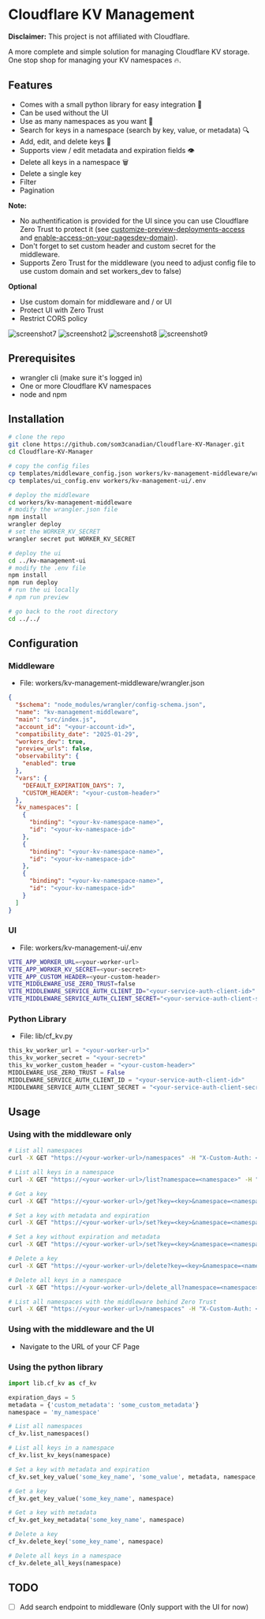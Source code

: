 # Cloudflare KV Management

**Disclaimer:** This project is not affiliated with Cloudflare.

A more complete and simple solution for managing Cloudflare KV storage. One stop shop for managing your KV namespaces 🔥.

## Features

- Comes with a small python library for easy integration 🐍
- Can be used without the UI
- Use as many namespaces as you want 🔄
- Search for keys in a namespace (search by key, value, or metadata) 🔍
- Add, edit, and delete keys 📝
- Supports view / edit metadata and expiration fields 👁️
- Delete all keys in a namespace 🗑️
- Delete a single key
- Filter
- Pagination

**Note:**

- No authentification is provided for the UI since you can use Cloudflare Zero Trust to protect it (see [customize-preview-deployments-access](https://developers.cloudflare.com/pages/configuration/preview-deployments/#customize-preview-deployments-access) and [enable-access-on-your-pagesdev-domain](https://developers.cloudflare.com/pages/platform/known-issues/#enable-access-on-your-pagesdev-domain)).
- Don't forget to set custom header and custom secret for the middleware.
- Supports Zero Trust for the middleware (you need to adjust config file to use custom domain and set workers_dev to false)

**Optional**

- Use custom domain for middleware and / or UI
- Protect UI with Zero Trust
- Restrict CORS policy

![screenshot7](./img/screenshot7.jpg)
![screenshot2](./img/screenshot2.jpg)
![screenshot8](./img/screenshot8.jpg)
![screenshot9](./img/screenshot9.jpg)

## Prerequisites

- wrangler cli (make sure it's logged in)
- One or more Cloudflare KV namespaces
- node and npm

## Installation

```bash
# clone the repo
git clone https://github.com/som3canadian/Cloudflare-KV-Manager.git
cd Cloudflare-KV-Manager

# copy the config files
cp templates/middleware_config.json workers/kv-management-middleware/wrangler.json
cp templates/ui_config.env workers/kv-management-ui/.env

# deploy the middleware
cd workers/kv-management-middleware
# modify the wrangler.json file
npm install
wrangler deploy
# set the WORKER_KV_SECRET
wrangler secret put WORKER_KV_SECRET

# deploy the ui
cd ../kv-management-ui
# modify the .env file
npm install
npm run deploy
# run the ui locally
# npm run preview

# go back to the root directory
cd ../../
```

## Configuration

### Middleware

- File: workers/kv-management-middleware/wrangler.json

```json
{
  "$schema": "node_modules/wrangler/config-schema.json",
  "name": "kv-management-middleware",
  "main": "src/index.js",
  "account_id": "<your-account-id>",
  "compatibility_date": "2025-01-29",
  "workers_dev": true,
  "preview_urls": false,
  "observability": {
    "enabled": true
  },
  "vars": {
    "DEFAULT_EXPIRATION_DAYS": 7,
    "CUSTOM_HEADER": "<your-custom-header>"
  },
  "kv_namespaces": [
    {
      "binding": "<your-kv-namespace-name>",
      "id": "<your-kv-namespace-id>"
    },
    {
      "binding": "<your-kv-namespace-name>",
      "id": "<your-kv-namespace-id>"
    },
    {
      "binding": "<your-kv-namespace-name>",
      "id": "<your-kv-namespace-id>"
    }
  ]
}
```

### UI

- File: workers/kv-management-ui/.env

```bash
VITE_APP_WORKER_URL=<your-worker-url>
VITE_APP_WORKER_KV_SECRET=<your-secret>
VITE_APP_CUSTOM_HEADER=<your-custom-header>
VITE_MIDDLEWARE_USE_ZERO_TRUST=false
VITE_MIDDLEWARE_SERVICE_AUTH_CLIENT_ID="<your-service-auth-client-id>"
VITE_MIDDLEWARE_SERVICE_AUTH_CLIENT_SECRET="<your-service-auth-client-secret>"
```

### Python Library

- File: lib/cf_kv.py

```python
this_kv_worker_url = "<your-worker-url>"
this_kv_worker_secret = "<your-secret>"
this_kv_worker_custom_header = "<your-custom-header>"
MIDDLEWARE_USE_ZERO_TRUST = False
MIDDLEWARE_SERVICE_AUTH_CLIENT_ID = "<your-service-auth-client-id>"
MIDDLEWARE_SERVICE_AUTH_CLIENT_SECRET = "<your-service-auth-client-secret>"
```

## Usage

### Using with the middleware only

```bash
# List all namespaces
curl -X GET "https://<your-worker-url>/namespaces" -H "X-Custom-Auth: <your-secret>"

# List all keys in a namespace
curl -X GET "https://<your-worker-url>/list?namespace=<namespace>" -H "X-Custom-Auth: <your-secret>"

# Get a key
curl -X GET "https://<your-worker-url>/get?key=<key>&namespace=<namespace>" -H "X-Custom-Auth: <your-secret>"

# Set a key with metadata and expiration
curl -X GET "https://<your-worker-url>/set?key=<key>&namespace=<namespace>&value=<value>&metadata=<metadata>&expiration=<expiration>" -H "X-Custom-Auth: <your-secret>"

# Set a key without expiration and metadata
curl -X GET "https://<your-worker-url>/set?key=<key>&namespace=<namespace>&value=<value>" -H "X-Custom-Auth: <your-secret>"

# Delete a key
curl -X GET "https://<your-worker-url>/delete?key=<key>&namespace=<namespace>" -H "X-Custom-Auth: <your-secret>"

# Delete all keys in a namespace
curl -X GET "https://<your-worker-url>/delete_all?namespace=<namespace>" -H "X-Custom-Auth: <your-secret>"

# List all namespaces with the middleware behind Zero Trust
curl -X GET "https://<your-worker-url>/namespaces" -H "X-Custom-Auth: <your-secret>" -H "Cf-Access-Client-Id: <your-service-auth-client-id>" -H "Cf-Access-Client-Secret: <your-service-auth-client-secret>"
```

### Using with the middleware and the UI

- Navigate to the URL of your CF Page

### Using the python library

```python
import lib.cf_kv as cf_kv

expiration_days = 5
metadata = {'custom_metadata': 'some_custom_metadata'}
namespace = 'my_namespace'

# List all namespaces
cf_kv.list_namespaces()

# List all keys in a namespace
cf_kv.list_kv_keys(namespace)

# Set a key with metadata and expiration
cf_kv.set_key_value('some_key_name', 'some_value', metadata, namespace, expiration_days)

# Get a key
cf_kv.get_key_value('some_key_name', namespace)

# Get a key with metadata
cf_kv.get_key_metadata('some_key_name', namespace)

# Delete a key
cf_kv.delete_key('some_key_name', namespace)

# Delete all keys in a namespace
cf_kv.delete_all_keys(namespace)
```

## TODO

- [ ] Add search endpoint to middleware (Only support with the UI for now)
